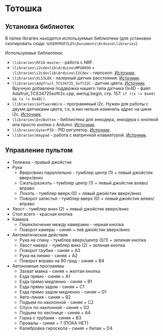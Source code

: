 # Тотошка

## Установка библиотек

В папке libraries находятся используемые библиотеки (для установки скопировать сюда: `%USERPROFILE%\Documents\Arduino\libraries`).

Используемые библиотеки:
* `\libraries\RF24-master` - работа с NRF.
* `\libraries\i2cdevlib\Arduino\MPU6050` + `\libraries\i2cdevlib\Arduino\I2Cdev` - гироскоп.
  [Источник](https://github.com/jrowberg/i2cdevlib).
* `\libraries\VL53L0X` - лазерный датчик расстояния.
  [Источник](https://github.com/pololu/vl53l0x-arduino).
* `\libraries\Adafruit_TCS34725_SoftI2C` - датчик цвета.
  [Источник](https://github.com/Fire7/Adafruit_TCS34725_SoftI2C).
  Вручную добавлена поддержка нашего типа датчика 0x4D - файл Adafruit_TCS34725softi2c.cpp, метод begin, стр. 157: `if ((x != 0x44) && (x != 0x4D))`.
* `\libraries\SoftwareWire` - программный i2c. Нужен для работы с двумя датчиками цвета, т.к. в них нельзя изменить адрес на шине i2c.
  [Источник](https://github.com/Fire7/SoftwareWire).
* `\libraries\EncButton` - библиотека для энкодера, энкодера с кнопкой или просто кнопки с Arduino.
  [Источник](https://github.com/GyverLibs/EncButton).
* `\libraries\GyverPID` - PID регулятор.
  [Источник](https://github.com/GyverLibs/GyverPID).
* `\libraries\Keypad` - работа с матричной клавиатурой.
  [Источник](https://github.com/Chris--A/Keypad).


## Управление пультом

* Тележка - правый джойстик
* Рука
  * Вверх/вниз параллельно - тумблер центр (1) + левый джойстик вверх/вниз
  * Сжать/разжать - тумблер центр (1) + левый джойстик влево/вправо
  * Локоть - тумблер вверх (0) + левый джойстик вверх/вниз
  * Поворот запястья - тумблер вверх (0) + левый джойстик влево/вправо
* Хвост - тумблер вниз (2) + левый джойстик вверх/вниз
* Стоп всего - красная кнопка
* Камера
  * Переключение между камерами - черная кнопка
  * Поворот камеры - синяя + лев джойстик вверх/вниз
* Автоматические действия
  * Рука на спину - тумблер вверх/центр (0/1) + зеленая кнопка
  * Хвост наверх - тумблер вниз (2) + зеленая кнопка
  * Поворот трубки - синяя + A3
  * Рука на линию - синяя + A2
  * Поворот вправо на 90 град - синяя + B4
* Автономные программы
  * Захват маяка - синяя + желтая кнопка
  * Езда прямо - синяя + A1
  * Езда прямо медленно - синяя + B1
  * Езда прямо задом - синяя + C1
  * Езда прямо задом медленно - синяя + D1
  * Авто-линия - синяя + B2
  * Подъем по наклонной - синяя + C2
  * Спуск по наклонной - синяя + D2
  * Подъем по лестнице - синяя + A4
  * Горка с трубами - синяя + B3
  * Провалы - синяя + ? (ПОКА НЕТ)
  * Калибровка гироскопа - синяя + белая + D4

